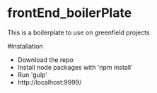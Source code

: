 # frontEnd_boilerPlate
This is a boilerplate to use on greenfield projects

#Installation 
- Download the repo 
- Install node packages with 'npm install'
- Run 'gulp'
- http://localhost:9999/
